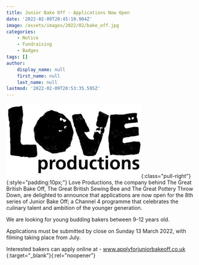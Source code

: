 ```yaml
---
title: Junior Bake Off - Applications Now Open
date: '2022-02-09T20:45:19.904Z'
image: /assets/images/2022/02/bake_off.jpg
categories:
    - Notice
    - Fundraising
    - Badges
tags: []
author:
    display_name: null
    first_name: null
    last_name: null
lastmod: '2022-02-09T20:53:35.595Z'
---
```


![](/assets/images/2022/02/love-productions.jpeg){:class="pull-right"}{:style="padding:10px;"}
Love Productions, the company behind The Great British Bake Off, The Great British Sewing Bee and The Great Pottery Throw Down, are delighted to announce that applications are now open for the 8th series of Junior Bake Off; a Channel 4 programme that celebrates the culinary talent and ambition of the younger generation.

We are looking for young budding bakers between 9-12 years old.

Applications must be submitted by close on Sunday 13 March 2022, with filming taking place from July.

Interested bakers can apply online at - [www.applyforjuniorbakeoff.co.uk <i class="fa fa-external-link"></i>][1]{:target="_blank"}{:rel="noopener"}

[1]: https://www.applyforjuniorbakeoff.co.uk